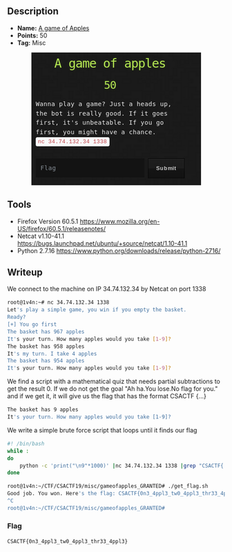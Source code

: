## Description
* **Name:** [A game of Apples](https://ctf.utsacyber.com/challenges#A%20game%20of%20apples)
* **Points:** 50
* **Tag:** Misc

<p align="center">
<img src="agameofapples.png"/>
</p>

## Tools
* Firefox Version 60.5.1 https://www.mozilla.org/en-US/firefox/60.5.1/releasenotes/
* Netcat v1.10-41.1 https://bugs.launchpad.net/ubuntu/+source/netcat/1.10-41.1
* Python 2.7.16 https://www.python.org/downloads/release/python-2716/


## Writeup
We connect to the machine on IP 34.74.132.34 by Netcat on port 1338

```bash
root@1v4n:~# nc 34.74.132.34 1338
Let's play a simple game, you win if you empty the basket.
Ready?
[+] You go first
The basket has 967 apples
It's your turn. How many apples would you take [1-9]?
The basket has 958 apples
It's my turn. I take 4 apples
The basket has 954 apples
It's your turn. How many apples would you take [1-9]?
```
We find a script with a mathematical quiz that needs partial subtractions to get the result 0. If we do not get the goal "Ah ha.You lose.No flag for you." and if we get it, it will give us the flag that has the format CSACTF {...}

```bash
The basket has 9 apples
It's your turn. How many apples would you take [1-9]?
```
We write a simple brute force script that loops until it finds our flag

```bash
#! /bin/bash
while :
do
	python -c 'print("\n9"*1000)' |nc 34.74.132.34 1338 |grep "CSACTF{.*"
done
```

```bash
root@1v4n:~/CTF/CSACTF19/misc/gameofapples_GRANTED# ./get_flag.sh
Good job. You won. Here's the flag: CSACTF{0n3_4ppl3_tw0_4ppl3_thr33_4ppl3}
^C
root@1v4n:~/CTF/CSACTF19/misc/gameofapples_GRANTED#
```

### Flag

`CSACTF{0n3_4ppl3_tw0_4ppl3_thr33_4ppl3}`
